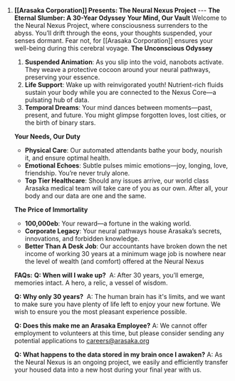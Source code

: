 1. **[[Arasaka Corporation]] Presents: The Neural Nexus Project** --- **The Eternal Slumber: A 30-Year Odyssey** **Your Mind, Our Vault** Welcome to the Neural Nexus Project, where consciousness surrenders to the abyss. You’ll drift through the eons, your thoughts suspended, your senses dormant. Fear not, for [[Arasaka Corporation]] ensures your well-being during this cerebral voyage. **The Unconscious Odyssey**
    
    1. **Suspended Animation**: As you slip into the void, nanobots activate. They weave a protective cocoon around your neural pathways, preserving your essence.
    2. **Life Support**: Wake up with reinvigorated youth! Nutrient-rich fluids sustain your body while you are connected to the Nexus Core—a pulsating hub of data.
    3. **Temporal Dreams**: Your mind dances between moments—past, present, and future. You might glimpse forgotten loves, lost cities, or the birth of binary stars.
    
    **Your Needs, Our Duty**
    
    - **Physical Care**: Our automated attendants bathe your body, nourish it, and ensure optimal health.
    - **Emotional Echoes**: Subtle pulses mimic emotions—joy, longing, love, friendship. You’re never truly alone.
    - **Top Tier Healthcare**: Should any issues arrive, our world class Arasaka medical team will take care of you as our own. After all, your body and our data are one and the same.
    
    **The Price of Immortality**
    
    - **100,000eb**: Your reward—a fortune in the waking world.
    - **Corporate Legacy**: Your neural pathways house Arasaka’s secrets, innovations, and forbidden knowledge.
    - **Better Than A Desk Job**: Our accountants have broken down the net income of working 30 years at a minimum wage job is nowhere near the level of wealth (and comfort) offered at the Neural Nexus
    
    **FAQs:** **Q: When will I wake up?**  
    A: After 30 years, you’ll emerge, memories intact. A hero, a relic, a vessel of wisdom.
    
	 **Q: Why only 30 years?** 
	A: The human brain has it's limits, and we want to make sure you have plenty of life left to enjoy your new fortune. We wish to ensure you the most pleasant experience possible. 
	
	**Q: Does this make me an Arasaka Employee?** 
	A: We cannot offer employment to volunteers at this time, but please consider sending any potential applications to careers@arasaka.org 
	
	**Q: What happens to the data stored in my brain once I awaken?** 
	A: As the Neural Nexus is an ongoing project, we easily and efficiently transfer your housed data into a new host during your final year with us.